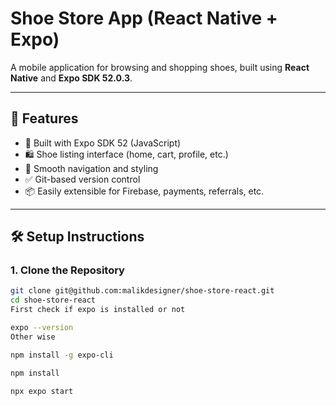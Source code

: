 # Shoe Store App (React Native + Expo)

A mobile application for browsing and shopping shoes, built using **React Native** and **Expo SDK 52.0.3**.

---

## 🚀 Features

- 📱 Built with Expo SDK 52 (JavaScript)
- 🛍️ Shoe listing interface (home, cart, profile, etc.)
- 🔄 Smooth navigation and styling
- ✅ Git-based version control
- 📦 Easily extensible for Firebase, payments, referrals, etc.

---

## 🛠️ Setup Instructions

### 1. Clone the Repository

```bash
git clone git@github.com:malikdesigner/shoe-store-react.git
cd shoe-store-react
First check if expo is installed or not

expo --version
Other wise

npm install -g expo-cli

npm install

npx expo start

